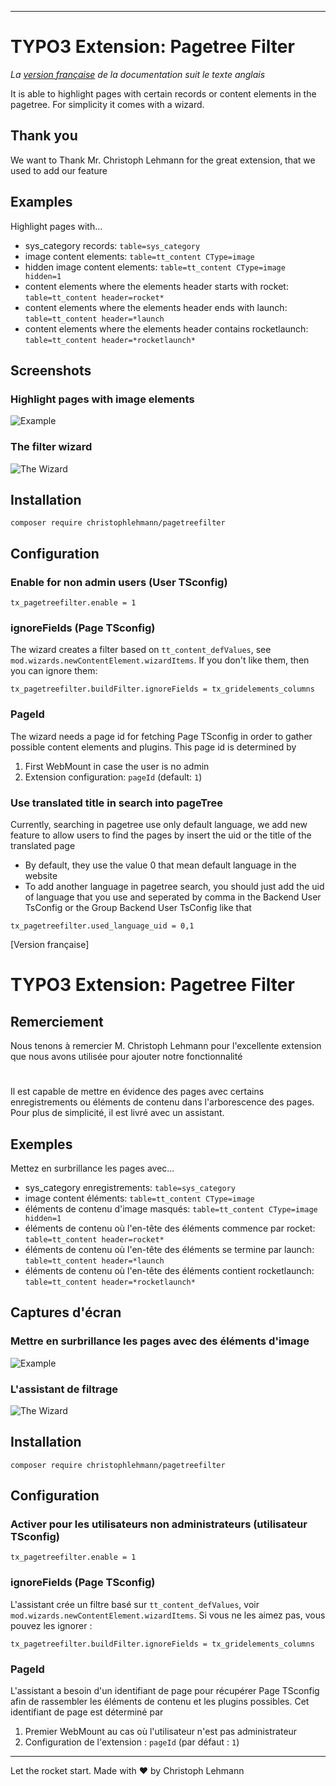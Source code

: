 ****
TYPO3 Extension: Pagetree Filter
================================

*La [version française](#documentation-info-rights) de la documentation suit le texte anglais*

It is able to highlight pages with certain records or content elements in the pagetree. For simplicity it comes with a wizard.


## Thank you
We want to Thank Mr. Christoph Lehmann for the great extension, that we used to add our feature

## Examples

Highlight pages with...

* sys_category records: `table=sys_category`
* image content elements: `table=tt_content CType=image`
* hidden image content elements: `table=tt_content CType=image hidden=1`
* content elements where the elements header starts with rocket: `table=tt_content header=rocket*`
* content elements where the elements header ends with launch: `table=tt_content header=*launch`
* content elements where the elements header contains rocketlaunch: `table=tt_content header=*rocketlaunch*`

## Screenshots

### Highlight pages with image elements

![Example](https://raw.githubusercontent.com/christophlehmann/pagetreefilter/master/Documentation/Images/filter-example.png)

### The filter wizard

![The Wizard](https://raw.githubusercontent.com/christophlehmann/pagetreefilter/master/Documentation/Images/filter-wizard.png)

## Installation

`composer require christophlehmann/pagetreefilter`

## Configuration

### Enable for non admin users (User TSconfig)

`tx_pagetreefilter.enable = 1`

### ignoreFields (Page TSconfig)

The wizard creates a filter based on `tt_content_defValues`, see `mod.wizards.newContentElement.wizardItems`.
If you don't like them, then you can ignore them:

`tx_pagetreefilter.buildFilter.ignoreFields = tx_gridelements_columns`

### PageId

The wizard needs a page id for fetching Page TSconfig in order to gather possible content elements and plugins. This page id is determined by

1. First WebMount in case the user is no admin
2. Extension configuration: `pageId` (default: `1`)

### Use translated title in search into pageTree

Currently, searching in pagetree use only default language, we add new feature to allow users to find the pages by insert the uid or the title of the translated page

* By default, they use the value 0 that mean default language in the website
* To add another language in pagetree search, you should just add the uid of language that you use and seperated by comma in the Backend User TsConfig or the Group Backend User TsConfig like that

`tx_pagetreefilter.used_language_uid = 0,1`



[Version française]

TYPO3 Extension: Pagetree Filter
================================

## Remerciement

Nous tenons à remercier M. Christoph Lehmann pour l'excellente extension que nous avons utilisée pour ajouter notre fonctionnalité
#
Il est capable de mettre en évidence des pages avec certains enregistrements ou éléments de contenu dans l'arborescence des pages. Pour plus de simplicité, il est livré avec un assistant.
## Exemples

Mettez en surbrillance les pages avec...

* sys_category enregistrements: `table=sys_category`
* image content éléments: `table=tt_content CType=image`
* éléments de contenu d'image masqués: `table=tt_content CType=image hidden=1`
* éléments de contenu où l'en-tête des éléments commence par rocket: `table=tt_content header=rocket*`
* éléments de contenu où l'en-tête des éléments se termine par launch: `table=tt_content header=*launch`
* éléments de contenu où l'en-tête des éléments contient rocketlaunch: `table=tt_content header=*rocketlaunch*`

## Captures d'écran

### Mettre en surbrillance les pages avec des éléments d'image

![Example](https://raw.githubusercontent.com/christophlehmann/pagetreefilter/master/Documentation/Images/filter-example.png)

### L'assistant de filtrage

![The Wizard](https://raw.githubusercontent.com/christophlehmann/pagetreefilter/master/Documentation/Images/filter-wizard.png)

## Installation

`composer require christophlehmann/pagetreefilter`

## Configuration

### Activer pour les utilisateurs non administrateurs (utilisateur TSconfig)

`tx_pagetreefilter.enable = 1`

### ignoreFields (Page TSconfig)

L'assistant crée un filtre basé sur `tt_content_defValues`, voir `mod.wizards.newContentElement.wizardItems`.
Si vous ne les aimez pas, vous pouvez les ignorer :

`tx_pagetreefilter.buildFilter.ignoreFields = tx_gridelements_columns`

### PageId

L'assistant a besoin d'un identifiant de page pour récupérer Page TSconfig afin de rassembler les éléments de contenu et les plugins possibles. Cet identifiant de page est déterminé par

1. Premier WebMount au cas où l'utilisateur n'est pas administrateur
1. Configuration de l'extension : `pageId` (par défaut : `1`)


---

Let the rocket start. Made with ♥ by Christoph Lehmann


